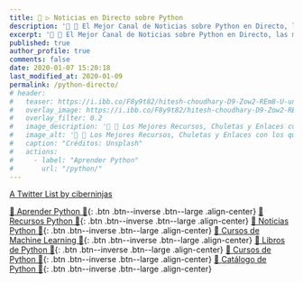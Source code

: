 ```yaml
---
title: 🐍 ▷ Noticias en Directo sobre Python
description: '📰 🐍 El Mejor Canal de Noticias sobre Python en Directo, las mejores Cuentas de Twitter y Personas relacionadas con el Lenguaje de Programación Python'
excerpt: '📰 🐍 El Mejor Canal de Noticias sobre Python en Directo, las mejores Cuentas de Twitter y Personas relacionadas con el Lenguaje de Programación Python'
published: true
author_profile: true
comments: false
date: 2020-01-07 15:20:18
last_modified_at: 2020-01-09
permalink: /python-directo/
# header:
#   teaser: https://i.ibb.co/F8y9t82/hitesh-choudhary-D9-Zow2-REm8-U-unsplash.jpg
#   overlay_image: https://i.ibb.co/F8y9t82/hitesh-choudhary-D9-Zow2-REm8-U-unsplash.jpg
#   overlay_filter: 0.2
#   image_description: '🔨 🐍 Los Mejores Recursos, Chuletas y Enlaces con los que Aprender Python'
#   image_alt: '🔨 🐍 Los Mejores Recursos, Chuletas y Enlaces con los que Aprender Python'
#   caption: "Créditos: Unsplash"
#   actions:
#     - label: "Aprender Python"
#       url: "/python/"
---
```


<a class="twitter-timeline" data-lang="es" data-theme="light" href="https://twitter.com/ciberninjas/lists/python-relacionado1?ref_src=twsrc%5Etfw">A Twitter List by ciberninjas</a> <script async src="https://platform.twitter.com/widgets.js" charset="utf-8"></script>

[🐍 Aprender Python 🐍](/python/){: .btn .btn--inverse .btn--large .align-center}
[🐍 Recursos Python 🐍](/python-recursos/){: .btn .btn--inverse .btn--large .align-center}
[🐍 Noticias Python 🐍](/python-directo/#page-title){: .btn .btn--inverse .btn--large .align-center}
[🐍 Cursos de Machine Learning 🐍](https://ouo.io/QSlgGQ){: .btn .btn--inverse .btn--large .align-center}
[🐍 Libros de Python 🐍](https://ouo.io/HzZZJA){: .btn .btn--inverse .btn--large .align-center}
[🐍 Cursos de Python 🐍](https://ouo.io/CNr4s3){: .btn .btn--inverse .btn--large .align-center}
[🐍 Catálogo de Python 🐍](/libros/#python){: .btn .btn--inverse .btn--large .align-center}
